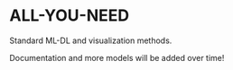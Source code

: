 # ALL-YOU-NEED
Standard ML-DL and visualization methods.

Documentation and more models will be added over time!

